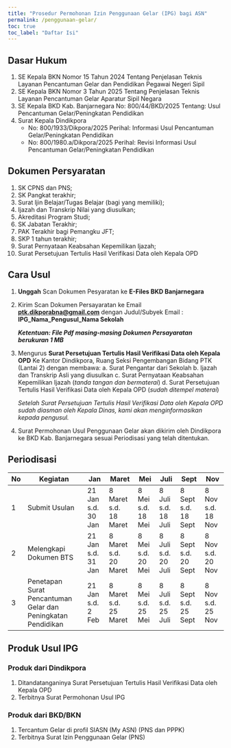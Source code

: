 ```yaml
---
title: "Prosedur Permohonan Izin Penggunaan Gelar (IPG) bagi ASN"
permalink: /penggunaan-gelar/
toc: true
toc_label: "Daftar Isi"
---
```

## Dasar Hukum
1. SE Kepala BKN Nomor 15 Tahun 2024 Tentang Penjelasan Teknis Layanan Pencantuman Gelar dan Pendidikan Pegawai Negeri Sipil 
2. SE Kepala BKN Nomor 3 Tahun 2025 Tentang Penjelasan Teknis Layanan Pencantuman Gelar Aparatur Sipil Negara
3. SE Kepala BKD Kab. Banjarnegara No: 800/44/BKD/2025 Tentang: Usul Pencantuman Gelar/Peningkatan Pendidikan
4. Surat Kepala Dindikpora
    * No: 800/1933/Dikpora/2025 Perihal: Informasi Usul Pencantuman Gelar/Peningkatan Pendidikan
    * No: 800/1980.a/Dikpora/2025 Perihal: Revisi Informasi Usul Pencantuman Gelar/Peningkatan Pendidikan
  
## Dokumen Persyaratan
1. SK CPNS dan PNS; 
2. SK Pangkat terakhir; 
3. Surat ljin Belajar/Tugas Belajar (bagi yang memiliki); 
4. Ijazah dan Transkrip Nilai yang diusulkan; 
5. Akreditasi Program Studi; 
6. SK Jabatan Terakhir; 
7. PAK Terakhir bagi Pemangku JFT; 
8. SKP 1 tahun terakhir; 
9. Surat Pernyataan Keabsahan Kepemilikan Ijazah; 
10. Surat Persetujuan Tertulis Hasil Verifikasi Data oleh Kepala OPD

## Cara Usul
1. **Unggah** Scan Dokumen Pesyaratan ke **E-Files BKD Banjarnegara**
2. Kirim Scan Dokumen Persayaratan ke Email **ptk.dikporabna@gmail.com** dengan Judul/Subyek Email : **IPG_Nama_Pengusul_Nama Sekolah**

   ***Ketentuan: File Pdf masing-masing Dokumen Persayaratan berukuran 1 MB***
  
4. Mengurus **Surat Persetujuan Tertulis Hasil Verifikasi Data oleh Kepala OPD** Ke Kantor Dindikpora, Ruang Seksi Pengembangan Bidang PTK (Lantai 2) dengan membawa:
   a. Surat Pengantar dari Sekolah
   b. Ijazah dan Transkrip Asli yang diusulkan
   c. Surat Pernyataan Keabsahan Kepemilikan Ijazah (*tanda tangan dan bermaterai*)
   d. Surat Persetujuan Tertulis Hasil Verifikasi Data oleh Kepala OPD (*sudah ditempel materai*)

   *Setelah Surat Persetujuan Tertulis Hasil Verifikasi Data oleh Kepala OPD sudah diasman oleh Kepala Dinas, kami akan menginformasikan kepada pengusul.*
   
6. Surat Permohonan Usul Penggunaan Gelar akan dikirim oleh Dindikpora ke BKD Kab. Banjarnegara sesuai Periodisasi yang telah ditentukan.

## Periodisasi
| No  | Kegiatan                                                                 | Jan                      | Maret                    | Mei                    | Juli                   | Sept                   | Nov                    |
| --- | ------------------------------------------------------------------------ | ------------------------ | ------------------------ | ---------------------- | ---------------------- | ---------------------- | ---------------------- |
| 1   | Submit Usulan                                                            | 21 Jan s.d. 30 Jan       | 8 Maret s.d. 18 Maret    | 8 Mei s.d. 18 Mei      | 8 Juli s.d. 18 Juli    | 8 Sept s.d. 18 Sept    | 8 Nov s.d. 18 Nov      |
| 2   | Melengkapi Dokumen BTS                                                   | 21 Jan s.d. 31 Jan       | 8 Maret s.d. 20 Maret    | 8 Mei s.d. 20 Mei      | 8 Juli s.d. 20 Juli    | 8 Sept s.d. 20 Sept    | 8 Nov s.d. 20 Nov      |
| 3   | Penetapan Surat Pencantuman Gelar dan Peningkatan Pendidikan            | 21 Jan s.d. 2 Feb        | 8 Maret s.d. 25 Maret    | 8 Mei s.d. 25 Mei      | 8 Juli s.d. 25 Juli    | 8 Sept s.d. 25 Sept    | 8 Nov s.d. 25 Nov      |


## Produk Usul IPG
### Produk dari Dindikpora
1. Ditandatanganinya Surat Persetujuan Tertulis Hasil Verifikasi Data oleh Kepala OPD
2. Terbitnya Surat Permohonan Usul IPG

### Produk dari BKD/BKN
1. Tercantum Gelar di profil SIASN (My ASN) (PNS dan PPPK)
2. Terbitnya Surat Izin Penggunaan Gelar (PNS)


